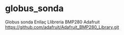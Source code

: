 # globus_sonda
Globus sonda
Enllaç Llibreria BMP280 Adafruit
https://github.com/adafruit/Adafruit_BMP280_Library.git
